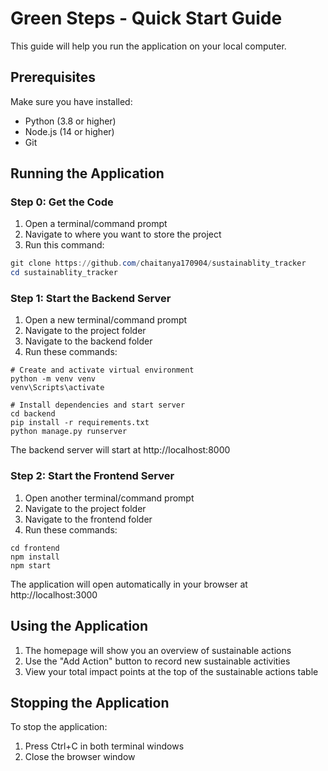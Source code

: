 # Green Steps - Quick Start Guide

This guide will help you run the application on your local computer.

## Prerequisites

Make sure you have installed:
- Python (3.8 or higher)
- Node.js (14 or higher)
- Git

## Running the Application

### Step 0: Get the Code

1. Open a terminal/command prompt
2. Navigate to where you want to store the project
3. Run this command:
```powershell
git clone https://github.com/chaitanya170904/sustainablity_tracker
cd sustainablity_tracker
```

### Step 1: Start the Backend Server

1. Open a new terminal/command prompt
2. Navigate to the project folder
3. Navigate to the backend folder
4. Run these commands:
```Command Prompt
# Create and activate virtual environment
python -m venv venv
venv\Scripts\activate

# Install dependencies and start server
cd backend
pip install -r requirements.txt
python manage.py runserver
```

The backend server will start at http://localhost:8000

### Step 2: Start the Frontend Server

1. Open another terminal/command prompt
2. Navigate to the project folder
3. Navigate to the frontend folder
4. Run these commands:
```Command Prompt
cd frontend
npm install
npm start
```

The application will open automatically in your browser at http://localhost:3000

## Using the Application

1. The homepage will show you an overview of sustainable actions
2. Use the "Add Action" button to record new sustainable activities
3. View your total impact points at the top of the sustainable actions table

## Stopping the Application

To stop the application:
1. Press Ctrl+C in both terminal windows
2. Close the browser window

